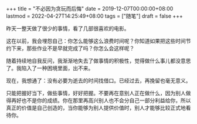 +++
title = "不必因为贪玩而后悔"
date = 2019-12-07T00:00:00+08:00
lastmod = 2022-04-27T14:25:49+08:00
tags = ["随笔"]
draft = false
+++

昨天一整天做了很少的事情，看了几部很喜欢的电影。

这在以前，我会埋怨自己：你怎么能够这么浪费时间呢？你知道如果把这些时间节约下来，那些作业不是早就完成了吗？你怎么会这样呢？

随着持续地自我反问，我渐渐地失去了做事情的积极性，觉得做什么事儿都没意思了。我陷入了一种困境里面，出不来。

现在，我想通了：没有必要为逝去的时间找借口。已经过去，再挽留也毫无意义。

只能把握好当下，做些事情，好好把握。不要再在意别人正在做什么，因为别人做得再好也不是你的成绩。你在那里再高兴别人也不会分自己一部分利益给你，所以真正的价值是自己创造的，当你能够为别人提供价值时，别人才能够比较正式地看待你。
